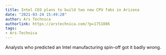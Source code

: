 ```yaml
---
title: Intel CEO plans to build two new CPU fabs in Arizona
date: "2021-03-24 15:49:28"
author: Ars Technica
authorlink: https://arstechnica.com/?p=1751886
tags:
- Ars-Technica
---
```

Analysts who predicted an Intel manufacturing spin-off got it badly wrong.